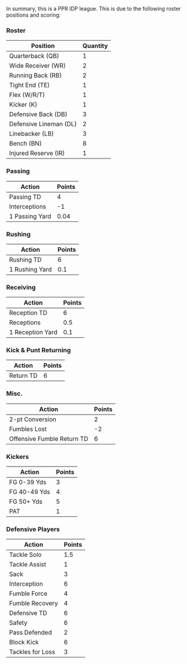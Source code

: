 In summary, this is a PPR IDP league. This is due to the following roster positions and scoring:

### Roster
| Position               | Quantity |
|------------------------|----------|
| Quarterback (QB)       | 1        |
| Wide Receiver (WR)     | 2        |
| Running Back (RB)      | 2        |
| Tight End (TE)         | 1        |
| Flex (W/R/T)           | 1        |
| Kicker (K)             | 1        |
| Defensive Back (DB)    | 3        |
| Defensive Lineman (DL) | 2        |
| Linebacker (LB)        | 3        |
| Bench (BN)             | 8        |
| Injured Reserve (IR)   | 1        |

### Passing

| Action         | Points |
|----------------|--------|
| Passing TD     | 4      |
| Interceptions  | -1     |
| 1 Passing Yard | 0.04   |

### Rushing
| Action         | Points |
|----------------|--------|
| Rushing TD     | 6      |
| 1 Rushing Yard | 0.1    |

### Receiving
| Action           | Points |
|------------------|--------|
| Reception TD     | 6      |
| Receptions       | 0.5    |
| 1 Reception Yard | 0.1    |

### Kick & Punt Returning
| Action    | Points |
|-----------|--------|
| Return TD | 6      |

### Misc.
| Action                     | Points |
|----------------------------|--------|
| 2-pt Conversion            | 2      |
| Fumbles Lost               | -2     |
| Offensive Fumble Return TD | 6      |

### Kickers
| Action       | Points |
|--------------|--------|
| FG 0-39 Yds  | 3      |
| FG 40-49 Yds | 4      |
| FG 50+ Yds   | 5      |
| PAT          | 1      |

### Defensive Players
| Action           | Points |
|------------------|--------|
| Tackle Solo      | 1.5    |
| Tackle Assist    | 1      |
| Sack             | 3      |
| Interception     | 6      |
| Fumble Force     | 4      |
| Fumble Recovery  | 4      |
| Defensive TD     | 6      |
| Safety           | 6      |
| Pass Defended    | 2      |
| Block Kick       | 6      |
| Tackles for Loss | 3      |